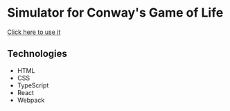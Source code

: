 # Simulator for Conway's Game of Life

<a href="https://joshuasearle.github.io/gol-sim/" target="_blank">Click here to use it</a>

## Technologies

- HTML
- CSS
- TypeScript
- React
- Webpack
